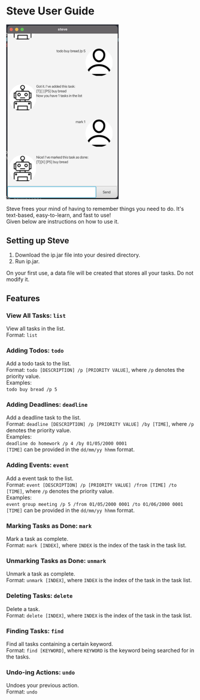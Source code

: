 # Steve User Guide

<img src="./Ui.png" width="300">

Steve frees your mind of having to remember things you need to do. It's text-based, easy-to-learn, and fast to use!  
Given below are instructions on how to use it.

## Setting up Steve
1. Download the ip.jar file into your desired directory.
2. Run ip.jar. <br>

On your first use, a data file will be created that stores all your tasks. Do not modify it.

## Features

### View All Tasks: `list`
View all tasks in the list. <br>
Format: `list`

### Adding Todos: `todo`
Add a todo task to the list. <br>
Format: `todo [DESCRIPTION] /p [PRIORITY VALUE]`, where `/p` denotes the priority value.<br>
Examples:<br>
`todo buy bread /p 5`

### Adding Deadlines: `deadline`
Add a deadline task to the list.<br>
Format: `deadline [DESCRIPTION] /p [PRIORITY VALUE] /by [TIME]`, where `/p` denotes the priority value.<br>
Examples:<br>
`deadline do homework /p 4 /by 01/05/2000 0001`<br>
`[TIME]` can be provided in the `dd/mm/yy hhmm` format.

### Adding Events: `event`
Add a event task to the list.<br>
Format: `event [DESCRIPTION] /p [PRIORITY VALUE] /from [TIME] /to [TIME]`, where `/p` denotes the priority value.<br>
Examples:<br>
`event group meeting /p 5 /from 01/05/2000 0001 /to 01/06/2000 0001`<br>
`[TIME]` can be provided in the `dd/mm/yy hhmm` format.

### Marking Tasks as Done: `mark`
Mark a task as complete.<br>
Format: `mark [INDEX]`, where `INDEX` is the index of the task in the task list.

### Unmarking Tasks as Done: `unmark`
Unmark a task as complete.<br>
Format: `unmark [INDEX]`, where `INDEX` is the index of the task in the task list.

### Deleting Tasks: `delete`
Delete a task.<br>
Format: `delete [INDEX]`, where `INDEX` is the index of the task in the task list.

### Finding Tasks: `find`
Find all tasks containing a certain keyword.<br>
Format: `find [KEYWORD]`, where `KEYWORD` is the keyword being searched for in the tasks.

### Undo-ing Actions: `undo`
Undoes your previous action.<br>
Format: `undo`

